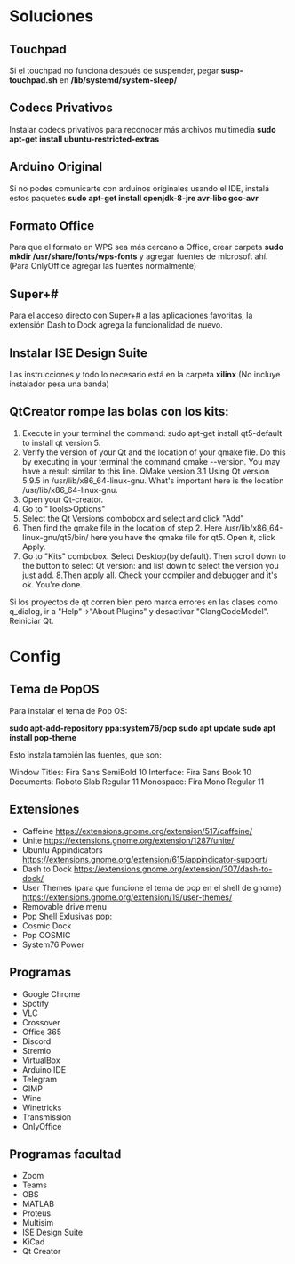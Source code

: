 # Soluciones
## Touchpad
Si el touchpad no funciona después de suspender, pegar **susp-touchpad.sh** en **/lib/systemd/system-sleep/**

## Codecs Privativos
Instalar codecs privativos para reconocer más archivos multimedia
**sudo apt-get install ubuntu-restricted-extras**

## Arduino Original
Si no podes comunicarte con arduinos originales usando el IDE, instalá estos paquetes
**sudo apt-get install openjdk-8-jre avr-libc gcc-avr**

## Formato Office
Para que el formato en WPS sea más cercano a Office, crear carpeta
**sudo mkdir /usr/share/fonts/wps-fonts**
y agregar fuentes de microsoft ahí.
(Para OnlyOffice agregar las fuentes normalmente)

## Super+#
Para el acceso directo con Super+# a las aplicaciones favoritas, la extensión Dash to Dock agrega la funcionalidad de nuevo.

## Instalar ISE Design Suite
Las instrucciones y todo lo necesario está en la carpeta **xilinx**
(No incluye instalador pesa una banda)

## QtCreator rompe las bolas con los kits:
1. Execute in your terminal the command: sudo apt-get install qt5-default to install qt version 5.
2. Verify the version of your Qt and the location of your qmake file. Do this by executing in your terminal the command qmake --version. You may have a result similar to this line. QMake version 3.1 Using Qt version 5.9.5 in /usr/lib/x86_64-linux-gnu. What's important here is the location /usr/lib/x86_64-linux-gnu.
3. Open your Qt-creator.
4. Go to "Tools>Options"
5. Select the Qt Versions combobox and select and click "Add"
6. Then find the qmake file in the location of step 2. Here /usr/lib/x86_64-linux-gnu/qt5/bin/ here you have the qmake file for qt5. Open it, click Apply.
7. Go to "Kits" combobox. Select Desktop(by default). Then scroll down to the button to select Qt version: and list down to select the version you just add. 8.Then apply all. Check your compiler and debugger and it's ok. You're done.

Si los proyectos de qt corren bien pero marca errores en las clases como q_dialog, ir a "Help"->"About Plugins" y desactivar "ClangCodeModel". Reiniciar Qt.

# Config
## Tema de PopOS
Para instalar el tema de Pop OS:

**sudo apt-add-repository ppa:system76/pop**
**sudo apt update**
**sudo apt install pop-theme**

Esto instala también las fuentes, que son:

Window Titles: Fira Sans SemiBold 10
Interface: Fira Sans Book 10
Documents: Roboto Slab Regular 11
Monospace: Fira Mono Regular 11

## Extensiones
- Caffeine
https://extensions.gnome.org/extension/517/caffeine/
- Unite
https://extensions.gnome.org/extension/1287/unite/
- Ubuntu Appindicators
https://extensions.gnome.org/extension/615/appindicator-support/
- Dash to Dock
https://extensions.gnome.org/extension/307/dash-to-dock/
- User Themes (para que funcione el tema de pop en el shell de gnome)
https://extensions.gnome.org/extension/19/user-themes/
- Removable drive menu
- Pop Shell
Exlusivas pop:
- Cosmic Dock
- Pop COSMIC
- System76 Power

## Programas
- Google Chrome
- Spotify
- VLC
- Crossover
- Office 365
- Discord
- Stremio
- VirtualBox
- Arduino IDE
- Telegram
- GIMP
- Wine
- Winetricks
- Transmission
- OnlyOffice

## Programas facultad
- Zoom
- Teams
- OBS
- MATLAB
- Proteus
- Multisim
- ISE Design Suite
- KiCad
- Qt Creator
